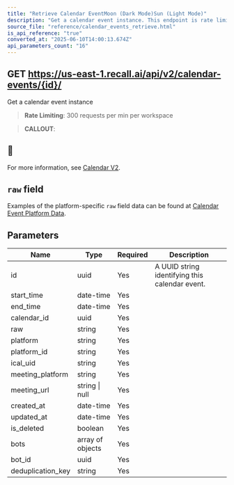 ```yaml
---
title: "Retrieve Calendar EventMoon (Dark Mode)Sun (Light Mode)"
description: "Get a calendar event instance. This endpoint is rate limited to: 300 requests per min per workspace"
source_file: "reference/calendar_events_retrieve.html"
is_api_reference: "true"
converted_at: "2025-06-10T14:00:13.674Z"
api_parameters_count: "16"
---
```

## GET https://us-east-1.recall.ai/api/v2/calendar-events/{id}/

Get a calendar event instance

> **Rate Limiting**: 300 requests per min per workspace

> **CALLOUT**:

## 📘

For more information, see [Calendar V2](/docs/v2).

## `raw` field

[](#raw-field)

Examples of the platform-specific `raw` field data can be found at [Calendar Event Platform Data](/reference/calendar-event-platform-data).
## Parameters

| Name | Type | Required | Description |
| --- | --- | --- | --- |
| id | uuid | Yes | A UUID string identifying this calendar event. |
| start_time | date-time | Yes |  |
| end_time | date-time | Yes |  |
| calendar_id | uuid | Yes |  |
| raw | string | Yes |  |
| platform | string | Yes |  |
| platform_id | string | Yes |  |
| ical_uid | string | Yes |  |
| meeting_platform | string | Yes |  |
| meeting_url | string \| null | Yes |  |
| created_at | date-time | Yes |  |
| updated_at | date-time | Yes |  |
| is_deleted | boolean | Yes |  |
| bots | array of objects | Yes |  |
| bot_id | uuid | Yes |  |
| deduplication_key | string | Yes |  |
